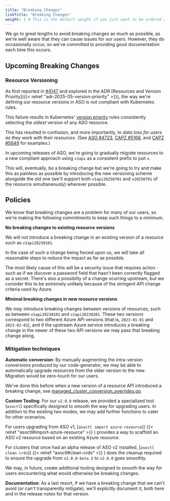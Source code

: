 ```yaml
---
title: "Breaking Changes"
linkTitle: "Breaking Changes"
weight: 1 # This is the default weight if you just want to be ordered alphabetically
---
```

We go to great lengths to avoid breaking changes as much as possible, as we're well aware that they can cause issues for our users. However, they do occasionally occur, so we've committed to providing good documentation each time this occurs.

## Upcoming Breaking Changes

### Resource Versioning

As first reported in [#4147](https://github.com/Azure/azure-service-operator/issues/4147) and explored in the ADR [Resources and Version Priority]({{< relref "adr-2025-05-version-priority" >}}), the way we're defining our resource versions in ASO is not compliant with Kubernetes rules.

This failure results in Kubernetes' [version priority](https://kubernetes.io/docs/tasks/extend-kubernetes/custom-resources/custom-resource-definition-versioning/#version-priority) rules consistently selecting the _oldest_ version of any ASO resource.

This has resulted in confusion, and more importantly, to _data loss for users as they work with their resources_. (See [ASO #4723](https://github.com/Azure/azure-service-operator/issues/4723), [CAPZ #5168](https://github.com/kubernetes-sigs/cluster-api-provider-azure/issues/5168), and [CAPZ #5649](https://github.com/kubernetes-sigs/cluster-api-provider-azure/issues/5649) for examples.)

In upcoming releases of ASO, we're going to gradually migrate resources to a new compliant approach using `v1api` as a consistent prefix to just `v`.

This will, eventually, be a breaking change but we're going to try and make this as painless as possible by introducing the new versioning scheme alongside the old one (we'll support both `v1api20250701` and `v20250701` of the resource simultaneously) wherever possible.

## Policies

We know that breaking changes are a problem for many of our users, so we're making the following commitments to keep such things to a minimum.

**No breaking changes to existing resource versions**

We will not introduce a breaking change in an existing version of a resource such as `v1api20230101`. 

In the case of such a change being forced upon us, we will take all reasonable steps to reduce the impact as far as possible.

The most likely cause of this will be a security issue that requires action - such as if we discover a password field that hasn't been correctly flagged as a secret. 
There's also a possibilty of a change ocurring upstream, but we consider this to be extremely unlikely because of the stringent API change criteria used by Azure.

**Minimal breaking changes in new resource versions**

We *may* introduce breaking changes between versions of resources, such as between `v1api20230101` and `v1api20230201`. These two versions correspond to two different Azure API versions (that is, `2023-01-01` and `2023-02-01`), and if the upstream Azure service introduces a breaking change in the newer of these two API versions we may pass that breaking change along. 

### Mitigation techniques

**Automatic conversion**: By manually augmenting the intra-version conversions produced by our code-generator, we may be able to automatically upgrade resources from the older version to the new. Migration would be zero-touch for our users.

We've done this before when a new version of a resource API introduced a breaking change, see [managed_cluster_conversion_overrides.go](https://github.com/Azure/azure-service-operator/blob/main/v2/api/containerservice/v1api20210501/storage/managed_cluster_conversion_overrides.go).

**Custom Tooling**: For our `v2.0.0` release, we provided a specialized tool (`asoctl`) specifically designed to smooth the way for upgrading users. In addition to the existing two modes, we may add further functions to cater for other scenarios.

For users upgrading from ASO v1, [`asoctl import azure-resource`]( {{< relref "asoctl#import-azure-resource" >}} ) provides a way to scaffold an ASO v2 resource based on an existing Azure resource. 

For clusters that once had an alpha release of ASO v2 installed, [`asoctl clean crds`]( {{< relref "asoctl#clean-crds" >}} ) does the cleanup required to ensure the upgrade from `v2.0.0-beta.5` to `v2.0.0` goes smoothly.

We may, in future, create additional tooling designed to smooth the way for users encountering what would otherwise be breaking changes.

**Documentation**: As a last resort, if we have a breaking change that we can't avoid (or can't transparently mitigate), we'll explicitly document it, both here and in the release notes for that version.
